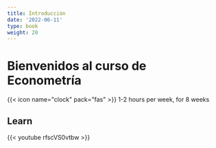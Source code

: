 ```yaml
---
title: Introducción
date: '2022-06-11'
type: book
weight: 20
---
```


# Bienvenidos al curso de Econometría

<!--more-->

{{< icon name="clock" pack="fas" >}} 1-2 hours per week, for 8 weeks

## Learn

{{< youtube rfscVS0vtbw >}}

